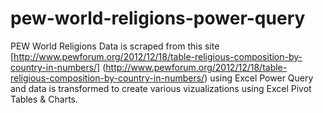 # pew-world-religions-power-query

PEW World Religions Data is scraped from this site [http://www.pewforum.org/2012/12/18/table-religious-composition-by-country-in-numbers/] (http://www.pewforum.org/2012/12/18/table-religious-composition-by-country-in-numbers/)
using Excel Power Query and data is transformed to create various vizualizations using Excel Pivot Tables & Charts.
